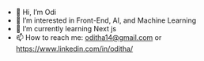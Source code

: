 - 👋 Hi, I’m Odi
- 👀 I’m interested in Front-End, AI, and Machine Learning
- 🌱 I’m currently learning Next js
- 📫 How to reach me: oditha14@gmail.com or https://www.linkedin.com/in/oditha/

<!---
odis43/odis43 is a ✨ special ✨ repository because its `README.md` (this file) appears on your GitHub profile.
You can click the Preview link to take a look at your changes.
--->
